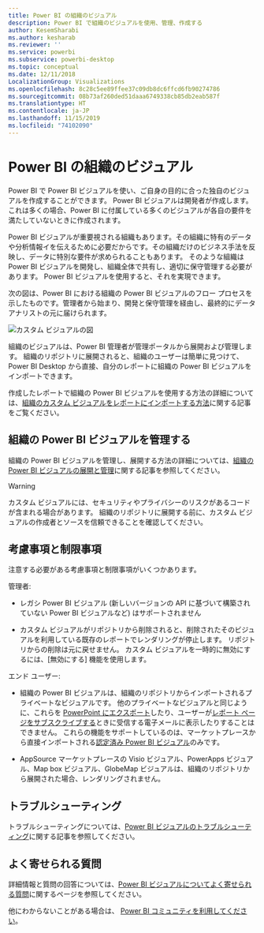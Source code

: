 ```yaml
---
title: Power BI の組織のビジュアル
description: Power BI で組織のビジュアルを使用、管理、作成する
author: KesemSharabi
ms.author: kesharab
ms.reviewer: ''
ms.service: powerbi
ms.subservice: powerbi-desktop
ms.topic: conceptual
ms.date: 12/11/2018
LocalizationGroup: Visualizations
ms.openlocfilehash: 8c28c5ee89ffee37c09db8dc6ffcd6fb90274786
ms.sourcegitcommit: 08b73af260ded51daaa6749338cb85db2eab587f
ms.translationtype: HT
ms.contentlocale: ja-JP
ms.lasthandoff: 11/15/2019
ms.locfileid: "74102090"
---
```

# <a name="organizational-visuals-in-power-bi"></a>Power BI の組織のビジュアル

Power BI で Power BI ビジュアルを使い、ご自身の目的に合った独自のビジュアルを作成することができます。 Power BI ビジュアルは開発者が作成します。これは多くの場合、Power BI に付属している多くのビジュアルが各自の要件を満たしていないときに作成されます。

Power BI ビジュアルが重要視される組織もあります。その組織に特有のデータや分析情報イを伝えるために必要だからです。その組織だけのビジネス手法を反映し、データに特別な要件が求められることもあります。 そのような組織は Power BI ビジュアルを開発し、組織全体で共有し、適切に保守管理する必要があります。 Power BI ビジュアルを使用すると、それを実現できます。

次の図は、Power BI における組織の Power BI ビジュアルのフロー プロセスを示したものです。管理者から始まり、開発と保守管理を経由し、最終的にデータ アナリストの元に届けられます。

![カスタム ビジュアルの図](media/power-bi-custom-visuals-organizational/custom-visual-org-01.jpg)

組織のビジュアルは、Power BI 管理者が管理ポータルから展開および管理します。 組織のリポジトリに展開されると、組織のユーザーは簡単に見つけて、Power BI Desktop から直接、自分のレポートに組織の Power BI ビジュアルをインポートできます。

作成したレポートで組織の Power BI ビジュアルを使用する方法の詳細については、[組織のカスタム ビジュアルをレポートにインポートする方法](power-bi-custom-visuals.md)に関する記事をご覧ください。

## <a name="administer-organizational-power-bi-visuals"></a>組織の Power BI ビジュアルを管理する

組織の Power BI ビジュアルを管理し、展開する方法の詳細については、[組織の Power BI ビジュアルの展開と管理](https://go.microsoft.com/fwlink/?linkid=866790)に関する記事を参照してください。

> [!WARNING]
> カスタム ビジュアルには、セキュリティやプライバシーのリスクがあるコードが含まれる場合があります。 組織のリポジトリに展開する前に、カスタム ビジュアルの作成者とソースを信頼できることを確認してください。

## <a name="considerations-and-limitations"></a>考慮事項と制限事項

注意する必要がある考慮事項と制限事項がいくつかあります。

管理者:

* レガシ Power BI ビジュアル (新しいバージョンの API に基づいて構築されていない Power BI ビジュアルなど) はサポートされません

* カスタム ビジュアルがリポジトリから削除されると、削除されたそのビジュアルを利用している既存のレポートでレンダリングが停止します。 リポジトリからの削除は元に戻せません。 カスタム ビジュアルを一時的に無効にするには、[無効にする] 機能を使用します。

エンド ユーザー:

* 組織の Power BI ビジュアルは、組織のリポジトリからインポートされるプライベートなビジュアルです。 他のプライベートなビジュアルと同じように、これらを [PowerPoint にエクスポート](https://docs.microsoft.com/power-bi/consumer/end-user-powerpoint)したり、ユーザーが[レポート ページをサブスクライブする](https://docs.microsoft.com/power-bi/consumer/end-user-subscribe)ときに受信する電子メールに表示したりすることはできません。 これらの機能をサポートしているのは、マーケットプレースから直接インポートされる[認定済み Power BI ビジュアル](https://docs.microsoft.com/power-bi/power-bi-custom-visuals-certified)のみです。

* AppSource マーケットプレースの Visio ビジュアル、PowerApps ビジュアル、Map box ビジュアル、GlobeMap ビジュアルは、組織のリポジトリから展開された場合、レンダリングされません。

## <a name="troubleshoot"></a>トラブルシューティング

トラブルシューティングについては、[Power BI ビジュアルのトラブルシューティング](power-bi-custom-visuals-troubleshoot.md)に関する記事を参照してください。

## <a name="faq"></a>よく寄せられる質問

詳細情報と質問の回答については、[Power BI ビジュアルについてよく寄せられる質問](power-bi-custom-visuals-faq.md#organizational-visuals)に関するページを参照してください。

他にわからないことがある場合は、 [Power BI コミュニティを利用してください](https://community.powerbi.com/)。

